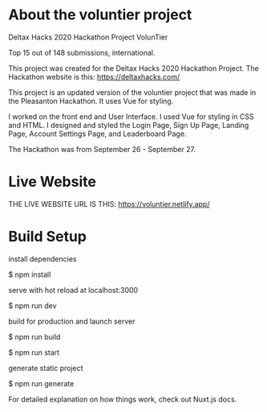 # About the voluntier project
Deltax Hacks 2020 Hackathon Project VolunTier

Top 15 out of 148 submissions, international.

This project was created for the Deltax Hacks 2020 Hackathon Project. The Hackathon website is this: https://deltaxhacks.com/

This project is an updated version of the voluntier project that was made in the Pleasanton Hackathon.
It uses Vue for styling. 

I worked on the front end and User Interface. I used Vue for styling in CSS and HTML. 
I designed and styled the Login Page, Sign Up Page, Landing Page, Account Settings Page, and Leaderboard Page.

The Hackathon was from September 26 - September 27.

# Live Website
THE LIVE WEBSITE URL IS THIS: https://voluntier.netlify.app/

# Build Setup
install dependencies


$ npm install

serve with hot reload at localhost:3000


$ npm run dev


build for production and launch server

$ npm run build

$ npm run start


generate static project

$ npm run generate

For detailed explanation on how things work, check out Nuxt.js docs.
